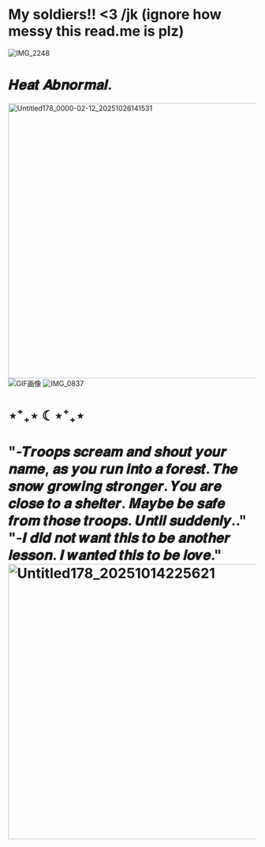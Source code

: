 
# My soldiers!! <3 /jk (ignore how messy this read.me is plz)

![IMG_2248](https://github.com/user-attachments/assets/984e5a66-2e6b-4a71-9d9f-d025ecf4c570)


#  𝑯𝒆𝒂𝒕 𝑨𝒃𝒏𝒐𝒓𝒎𝒂𝒍.

<img width="689" height="559" alt="Untitled178_0000-02-12_20251026141531" src="https://github.com/user-attachments/assets/8bf11fef-53c2-41d6-9f31-ba477e75dde7" />  ![GIF画像](https://github.com/user-attachments/assets/5d88dbc8-d599-430e-9daf-5777a541d913)
![IMG_0837](https://github.com/user-attachments/assets/8ca03bc5-1fa8-4249-ad90-83b6237d9790)


# ⋆⁺₊⋆ ☾⋆⁺₊⋆

# "-𝑻𝒓𝒐𝒐𝒑𝒔 𝒔𝒄𝒓𝒆𝒂𝒎 𝒂𝒏𝒅 𝒔𝒉𝒐𝒖𝒕 𝒚𝒐𝒖𝒓 𝒏𝒂𝒎𝒆, 𝒂𝒔 𝒚𝒐𝒖 𝒓𝒖𝒏 𝒊𝒏𝒕𝒐 𝒂 𝒇𝒐𝒓𝒆𝒔𝒕. 𝑻𝒉𝒆 𝒔𝒏𝒐𝒘 𝒈𝒓𝒐𝒘𝒊𝒏𝒈 𝒔𝒕𝒓𝒐𝒏𝒈𝒆𝒓. 𝒀𝒐𝒖 𝒂𝒓𝒆 𝒄𝒍𝒐𝒔𝒆 𝒕𝒐 𝒂 𝒔𝒉𝒆𝒍𝒕𝒆𝒓. 𝑴𝒂𝒚𝒃𝒆 𝒃𝒆 𝒔𝒂𝒇𝒆 𝒇𝒓𝒐𝒎 𝒕𝒉𝒐𝒔𝒆 𝒕𝒓𝒐𝒐𝒑𝒔. 𝑼𝒏𝒕𝒊𝒍 𝒔𝒖𝒅𝒅𝒆𝒏𝒍𝒚.."   "-𝑰 𝒅𝒊𝒅 𝒏𝒐𝒕 𝒘𝒂𝒏𝒕 𝒕𝒉𝒊𝒔 𝒕𝒐 𝒃𝒆 𝒂𝒏𝒐𝒕𝒉𝒆𝒓 𝒍𝒆𝒔𝒔𝒐𝒏. 𝑰 𝒘𝒂𝒏𝒕𝒆𝒅 𝒕𝒉𝒊𝒔 𝒕𝒐 𝒃𝒆 𝒍𝒐𝒗𝒆." <img width="689" height="559" alt="Untitled178_20251014225621" src="https://github.com/user-attachments/assets/da1404d6-5060-4d71-ab82-dda5eb39e5a1" />


